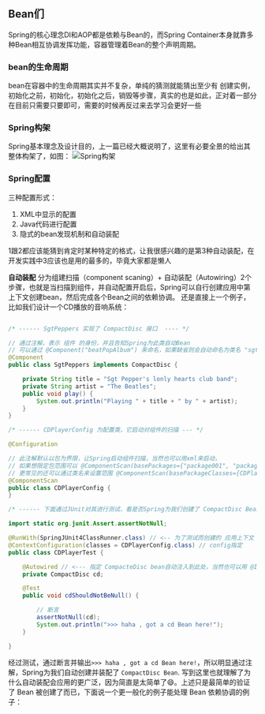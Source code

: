 ## Bean们

Spring的核心理念DI和AOP都是依赖与Bean的，而Spring Container本身就靠多种Bean相互协调发挥功能，容器管理着Bean的整个声明周期。

### bean的生命周期
bean在容器中的生命周期其实并不复杂，单纯的猜测就能猜出至少有 创建实例，初始化之前，初始化，初始化之后，销毁等步骤，真实的也是如此，正对着一部分在目前只需要只要即可，需要的时候再反过来去学习会更好一些

### Spring构架
Spring基本理念及设计目的，上一篇已经大概说明了，这里有必要全景的给出其整体构架了，如图：
![Spring构架](https://wx4.sinaimg.cn/mw1024/006mou3Bly1g0rx6kjqmmj310m0u04qp.jpg)


### Spring配置

三种配置形式：
1. XML中显示的配置
2. Java代码进行配置
3. 隐式的bean发现机制和自动装配

1跟2都应该能猜到肯定时某种特定的格式，让我很感兴趣的是第3种自动装配，在开发实践中3应该也是用的最多的，毕竟大家都是懒人

__自动装配__ 分为组建扫描（component scaning）+ 自动装配（Autowiring）2个步骤，也就是当扫描到组件，并自动配置开启后，Spring可以自行创建应用中第上下文创建bean，然后完成各个Bean之间的依赖协调。
还是直接上一个例子，比如我们设计一个CD播放的音响系统：
```java

/* ------ SgtPeppers 实现了 CompactDisc 接口  ---- */

// 通过注解，表示 组件 的身份，并且告知Spring为此类自动Bean
// 可以通过 @Component("beatPopAlbum") 来命名，如果缺省则会自动命名为类名 "sgtPeppers"
@Component
public class SgtPeppers implements CompactDisc {

    private String title = "Sgt Pepper's lonly hearts club band";
    private String artist = "The Beatles";
    public void play() {
        System.out.println("Playing " + title + " by " + artist);
    }
}

/* ------ CDPlayerConfig 为配置类，它启动对组件的扫描 --- */

@Configuration

// 此注解默认以包为界限，让Spring启动组件扫描，当然也可以用xml来启动，
// 如果想限定包范围可以 @ComponentScan(basePackages={"package001", "package002", ...})，但是面向字符串儿编程可不是什么好电子
// 更常见的还可以通过类名来设置范围 @ComponentScan(basePackageClasses={CDPlayer.class, DVDPlayer.class ...})
@ComponentScan  
public class CDPlayerConfig {
}

/* ------ 下面通过JUnit对其进行测试，看是否Spring为我们创建了 CompactDisc Bean --- */

import static org.junit.Assert.assertNotNull;

@RunWith(SpringJUnit4ClassRunner.class) // <-- 为了测试而创建的 应用上下文
@ContextConfiguration(classes = CDPlayerConfig.class) // config指定
public class CDPlayerTest {

    @Autowired // <--- 指定 CompacteDisc bean自动注入到此处，当然也可以用 @Inject 这个属于JAVA规范中注释，虽然他们有些细微的差别
    private CompactDisc cd;

    @Test
    public void cdShouldNotBeNull() {

        // 断言
        assertNotNull(cd);
        System.out.println(">>> haha , got a cd Bean here!");
    }

}
```
经过测试，通过断言并输出`>>> haha , got a cd Bean here!`，所以明显通过注解，Spring为我们自动创建并装配了 `CompactDisc Bean`. 写到这里也就理解了为什么自动装配会应用的更广泛，因为简直是太简单了😄。上述只是最简单的验证了 Bean 被创建了而已，下面说一个更一般化的例子能处理 Bean 依赖协调的例子：


